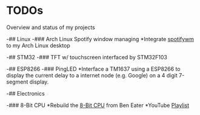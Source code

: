 # TODOs
Overview and status of my projects

-## Linux
  -### Arch Linux Spotify window managing
    *Integrate [spotifywm](https://github.com/dasJ/spotifywm) to my Arch Linux desktop 

-## STM32
  -### TFT w/ touchscreen interfaced by STM32F103

-## ESP8266
  -### PingLED
    *Interface a TM1637 using a ESP8266 to display the current delay to a internet node (e.g. Google) on a 4 digit 7-segment display.

-## Electronics

  -### 8-Bit CPU
    *Rebuild the [8-Bit CPU](https://eater.net/) from Ben Eater
    *YouTube [Playlist](https://www.youtube.com/playlist?list=PLowKtXNTBypGqImE405J2565dvjafglHU)
